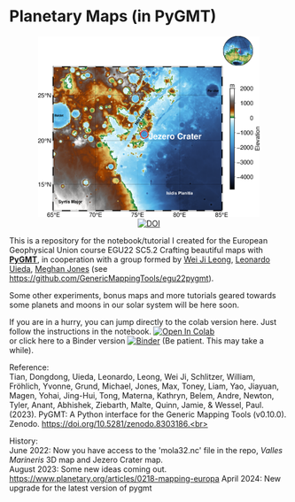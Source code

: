 # Planetary Maps (in PyGMT)

<p align='center'>
<img src="https://github.com/andrebelem/MarsMaps/blob/main/JezeroCrater.png" width=400px /><br>
<a href="https://zenodo.org/badge/latestdoi/493045338"><img src="https://zenodo.org/badge/493045338.svg" alt="DOI"></a>
</p>


This is a repository for the notebook/tutorial I created for the European Geophysical Union course EGU22 SC5.2 Crafting beautiful maps with [**PyGMT**](https://github.com/GenericMappingTools/pygmt), in cooperation with a group formed by [Wei Ji Leong](https://github.com/weiji14), [Leonardo Uieda](https://github.com/leouieda), [Meghan Jones](https://github.com/meghanrjones) (see https://github.com/GenericMappingTools/egu22pygmt).

Some other experiments, bonus maps and more tutorials geared towards some planets and moons in our solar system will be here soon.<br>

If you are in a hurry, you can jump directly to the colab version here. Just follow the instructions in the notebook. <a href="https://github.com/andrebelem/MarsMaps/blob/main/Mars%20Maps%20with%20pygmt%20%5Bextended%20version%5D.ipynb" target="_parent"><img src="https://colab.research.google.com/assets/colab-badge.svg" alt="Open In Colab"/></a><br>
or click here to a Binder version
[![Binder](https://mybinder.org/badge_logo.svg)](https://mybinder.org/v2/gh/andrebelem/PlanetaryMaps/HEAD?labpath=Mars%20Maps%20with%20pygmt%20%5Bextended%20version%5D.ipynb) (Be patient. This may take a while).

Reference:<br>
Tian, Dongdong, Uieda, Leonardo, Leong, Wei Ji, Schlitzer, William, Fröhlich, Yvonne, Grund, Michael, Jones, Max, Toney, Liam, Yao, Jiayuan, Magen, Yohai, Jing-Hui, Tong, Materna, Kathryn, Belem, Andre, Newton, Tyler, Anant, Abhishek, Ziebarth, Malte, Quinn, Jamie, & Wessel, Paul. (2023). PyGMT: A Python interface for the Generic Mapping Tools (v0.10.0). Zenodo. https://doi.org/10.5281/zenodo.8303186.<br>

History:<br>
June 2022: Now you have access to the 'mola32.nc' file in the repo, *Valles Marineris* 3D map and Jezero Crater map.<br>
August 2023: Some new ideas coming out. https://www.planetary.org/articles/0218-mapping-europa
April 2024: New upgrade for the latest version of pygmt


